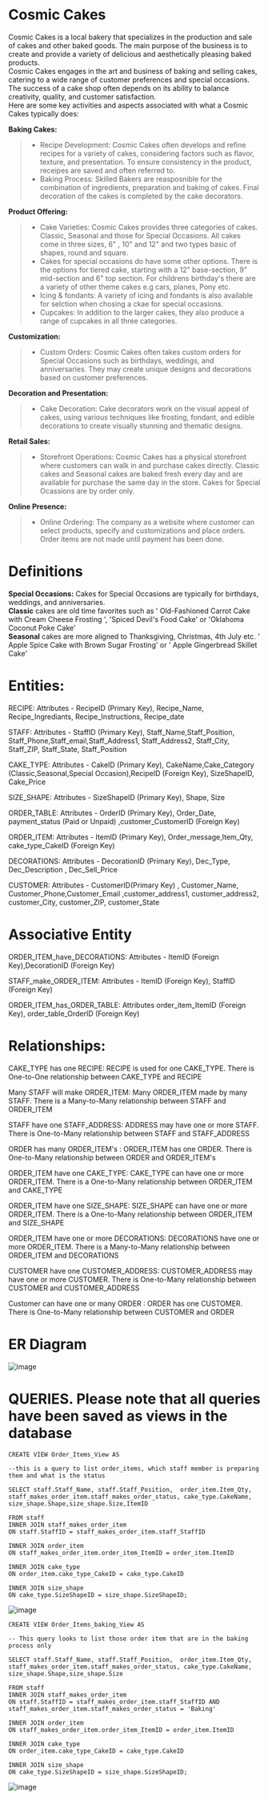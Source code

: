 # Cosmic Cakes  

Cosmic Cakes is a local bakery that specializes in the production and sale of cakes and other baked goods. 
The main purpose of the business is to create and provide a variety of delicious and aesthetically pleasing baked products.  
Cosmic Cakes engages in the art and business of baking and selling cakes, catering to a wide range of customer preferences and special occasions.  
The success of a cake shop often depends on its ability to balance creativity, quality, and customer satisfaction.  
Here are some key activities and aspects associated with what a Cosmic Cakes typically does:

**Baking Cakes:**

> - Recipe Development: Cosmic Cakes often develops and refine recipes for a variety of cakes, considering factors such as flavor, texture, and presentation.  To ensure consistency in the product, receipes are saved and often referred to.
> - Baking Process: Skilled Bakers are reasposnible for the combination of ingredients, preparation and baking of cakes. Final decoration of the cakes is completed by the cake decorators.


**Product Offering:**

> - Cake Varieties: Cosmic Cakes provides three categories of cakes. Classic, Seasonal and those for Special Occasions.  All cakes come in three sizes, 6" , 10" and 12" and two types basic of shapes, round and square.
> - Cakes for special occasions do have some other options. There is the options for tiered cake, starting with a 12" base-section, 9" mid-section and 6" top section. For childrens birthday's there are a variety of other theme cakes e.g cars, planes, Pony etc.
> - Icing & fondants: A variety of icing and fondants is also available for selction when chosing a ckae for special occasions.
> - Cupcakes: In addition to the larger cakes, they also produce a range of cupcakes in all three categories.  


**Customization:**

> - Custom Orders: Cosmic Cakes often takes custom orders for Special Occasions such as birthdays, weddings, and anniversaries. They may create unique designs and decorations based on customer preferences.  


**Decoration and Presentation:**  

> - Cake Decoration: Cake decorators work on the visual appeal of cakes, using various techniques like frosting, fondant, and edible decorations to create visually stunning and thematic designs.  


**Retail Sales:**

> - Storefront Operations: Cosmic Cakes has a physical storefront where customers can walk in and purchase cakes directly.  Classic cakes and Seasonal cakes are baked fresh every day and are available for purchase the same day in the store. Cakes for Special Ocassions are by order only.

**Online Presence:**  

> - Online Ordering: The company as a website where customer can select products, specify and customizations and place orders.  Order items are not made until payment has been done.  

# Definitions  

**Special Occasions:**  Cakes for Special Occasions are typically for birthdays, weddings, and anniversaries.   
**Classic** cakes are old time favorites such as ' Old-Fashioned Carrot Cake with Cream Cheese Frosting ', 'Spiced Devil's Food Cake' or 'Oklahoma Coconut Poke Cake'  
**Seasonal** cakes are more aligned to Thanksgiving, Christmas, 4th July etc. ' Apple Spice Cake with Brown Sugar Frosting' or ' Apple Gingerbread Skillet Cake'   

# Entities:

RECIPE: Attributes - RecipeID (Primary Key), Recipe_Name, Recipe_Ingrediants, Recipe_Instructions, Recipe_date  

STAFF: Attributes - StaffID (Primary Key), Staff_Name,Staff_Position, Staff_Phone,Staff_email,Staff_Address1, Staff_Address2, Staff_City, Staff_ZIP, Staff_State, 
Staff_Position   

CAKE_TYPE: Attributes - CakeID (Primary Key), CakeName,Cake_Category (Classic,Seasonal,Special Occasion),RecipeID (Foreign Key), SizeShapeID, Cake_Price   

SIZE_SHAPE: Attributes - SizeShapeID (Primary Key), Shape, Size   

ORDER_TABLE: Attributes - OrderID (Primary Key), Order_Date, payment_status (Paid or Unpaid) ,customer_CustomerID (Foreign Key)   

ORDER_ITEM: Attributes - ItemID (Primary Key), Order_message,Item_Qty, cake_type_CakeID (Foreign Key)

DECORATIONS: Attributes - DecorationID (Primary Key), Dec_Type, Dec_Description , Dec_Sell_Price   

CUSTOMER: Attributes - CustomerID(Primary Key) , Customer_Name, Customer_Phone,Customer_Email ,customer_address1, customer_address2, customer_City,
customer_ZIP, customer_State   

# Associative Entity  
ORDER_ITEM_have_DECORATIONS: Attributes - ItemID (Foreign Key),DecorationID  (Foreign Key)    

STAFF_make_ORDER_ITEM: Attributes - ItemID (Foreign Key), StaffID (Foreign Key)  

ORDER_ITEM_has_ORDER_TABLE: Attributes order_item_ItemID (Foreign Key), order_table_OrderID (Foreign Key)


# Relationships:
CAKE_TYPE has one RECIPE: RECIPE is used for one CAKE_TYPE. There is One-to-One relationship between CAKE_TYPE and RECIPE   

Many STAFF will make ORDER_ITEM: Many ORDER_ITEM  made by many STAFF. There is a Many-to-Many relationship between STAFF and ORDER_ITEM    

STAFF have one STAFF_ADDRESS: ADDRESS may have one or more STAFF. There is One-to-Many relationship between STAFF and STAFF_ADDRESS    

ORDER has many ORDER_ITEM's : ORDER_ITEM has one ORDER. There is One-to-Many relationship between ORDER and ORDER_ITEM's    

ORDER_ITEM have one CAKE_TYPE: CAKE_TYPE can have one or more ORDER_ITEM. There is a One-to-Many relationship between ORDER_ITEM and CAKE_TYPE    

ORDER_ITEM have one SIZE_SHAPE: SIZE_SHAPE can have one or more ORDER_ITEM. There is a One-to-Many relationship between ORDER_ITEM and SIZE_SHAPE    

ORDER_ITEM have one or more DECORATIONS: DECORATIONS have one or more ORDER_ITEM. There is a Many-to-Many relationship between ORDER_ITEM and DECORATIONS      

CUSTOMER have one CUSTOMER_ADDRESS: CUSTOMER_ADDRESS may have one or more CUSTOMER. There is One-to-Many relationship between CUSTOMER and CUSTOMER_ADDRESS   

Customer can have one or many ORDER : ORDER has one CUSTOMER. There is One-to-Many relationship between CUSTOMER and ORDER  

# ER Diagram

![image](https://github.com/LUC-Intro-to-Database-Systems/assignment-2-database-design-process-using-mysql-workbench-cjcoles70/assets/149743690/c557ee4b-d233-487b-999a-9a1ec6bfbca2)   

# QUERIES. Please note that all queries have been saved as views in the database

```
CREATE VIEW Order_Items_View AS

--this is a query to list order_items, which staff member is preparing them and what is the status 

SELECT staff.Staff_Name, staff.Staff_Position,  order_item.Item_Qty, staff_makes_order_item.staff_makes_order_status, cake_type.CakeName, size_shape.Shape,size_shape.Size,ItemID

FROM staff
INNER JOIN staff_makes_order_item
ON staff.StaffID = staff_makes_order_item.staff_StaffID 

INNER JOIN order_item
ON staff_makes_order_item.order_item_ItemID = order_item.ItemID

INNER JOIN cake_type
ON order_item.cake_type_CakeID = cake_type.CakeID

INNER JOIN size_shape
ON cake_type.SizeShapeID = size_shape.SizeShapeID;
```
![image](https://github.com/LUC-Intro-to-Database-Systems/assignment-2-database-design-process-using-mysql-workbench-cjcoles70/assets/149743690/e06d9d61-532f-4c10-a435-175c097632e0)

```
CREATE VIEW Order_Items_baking_View AS

-- This query looks to list those order item that are in the baking process only

SELECT staff.Staff_Name, staff.Staff_Position,  order_item.Item_Qty, staff_makes_order_item.staff_makes_order_status, cake_type.CakeName, size_shape.Shape,size_shape.Size

FROM staff
INNER JOIN staff_makes_order_item
ON staff.StaffID = staff_makes_order_item.staff_StaffID AND staff_makes_order_item.staff_makes_order_status = 'Baking'

INNER JOIN order_item
ON staff_makes_order_item.order_item_ItemID = order_item.ItemID

INNER JOIN cake_type
ON order_item.cake_type_CakeID = cake_type.CakeID

INNER JOIN size_shape
ON cake_type.SizeShapeID = size_shape.SizeShapeID;
```
![image](https://github.com/LUC-Intro-to-Database-Systems/assignment-2-database-design-process-using-mysql-workbench-cjcoles70/assets/149743690/664e3fb1-7fe5-49d6-a99f-0cd891b69bc2)


